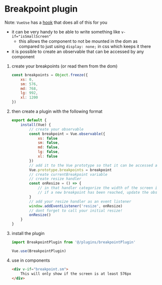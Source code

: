 # Breakpoint plugin

Note: `VueUse` has a [hook](https://vueuse.org/core/useBreakpoints/) that does all of this for you

- it can be very handy to be able to write something like `v-if="isSmallScreen"`
  - this allows the component to not be mounted in the dom as compared to just using `display: none;` in css which keeps it there
- it is possible to create an observable that can be accessed by any component

1. create your breakpoints (or read them from the dom)

    ```js
    const breakpoints = Object.freeze({
        xs: 0,
        sm: 576,
        md: 768,
        lg: 992,
        xl: 1200
    })
    ```

2. then create a plugin with the following format

    ```js
    export default {
        install(Vue) {
            // create your observable
            const breakpoint = Vue.observable({
                xs: false
                sm: false,
                md: false,
                lg: false,
                xl: false
            })
            // add it to the Vue prototype so that it can be accessed anywhere
            Vue.prototype.breakpoints = breakpoint
            // create currentBreakpoint variable
            // create resize handler
            const onResize = () => {
                // in that handler categorize the width of the screen into a breakpoint
                // if a new breakpoint has been reached, update the observable object
            }
            // add your resize handler as an event listener
            window.addEventListener('resize', onResize)
            // dont forget to call your initial resize!
            onResize()
        }
    }
    ```

3. install the plugin

    ```js
    import BreakpointPlugin from '@/plugins/breakpointPlugin'

    Vue.use(BreakpointPlugin)
    ```

4. use in components

    ```html
    <div v-if="breakpoint.sm">
        This will only show if the screen is at least 576px
    </div>
    ```
